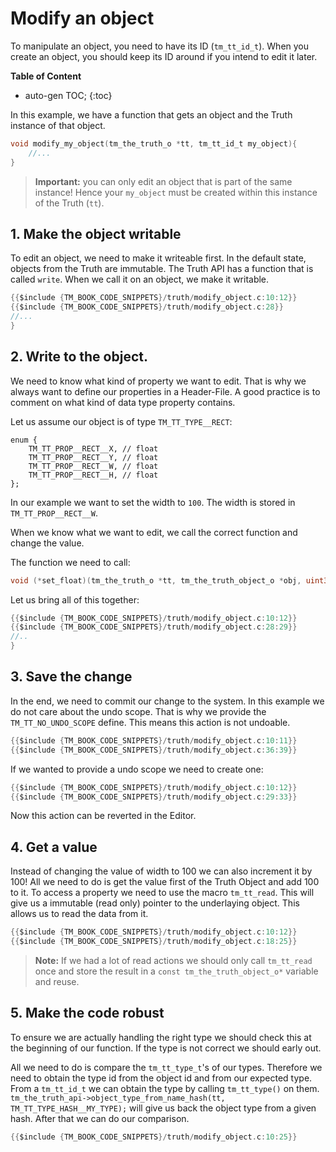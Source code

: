 # Modify an object

To manipulate an object, you need to have its ID (`tm_tt_id_t`). When you create an object, you should keep its ID around if you intend to edit it later.

**Table of Content**

* auto-gen TOC;
{:toc}

In this example, we have a function that gets an object and the Truth instance of that object.

```c
void modify_my_object(tm_the_truth_o *tt, tm_tt_id_t my_object){
    //...
}
```

>  **Important:** you can only edit an object that is part of the same instance! Hence your `my_object` must be created within this instance of the Truth (`tt`).  



## 1. Make the object writable

To edit an object, we need to make it writeable first. In the default state, objects from the Truth are immutable. The Truth API has a function that is called `write`. When we call it on an object, we make it writable.

```c
{{$include {TM_BOOK_CODE_SNIPPETS}/truth/modify_object.c:10:12}}
{{$include {TM_BOOK_CODE_SNIPPETS}/truth/modify_object.c:28}}
//...
}
```

## 2. Write to the object.

We need to know what kind of property we want to edit. That is why we always want to define our properties in a Header-File. A good practice is to comment on what kind of data type property contains.

Let us assume our object is of type ``TM_TT_TYPE__RECT``:

```
enum {
    TM_TT_PROP__RECT__X, // float
    TM_TT_PROP__RECT__Y, // float
    TM_TT_PROP__RECT__W, // float
    TM_TT_PROP__RECT__H, // float
};
```

In our example we want to set the width to `100`. The width is stored in `TM_TT_PROP__RECT__W`.

When we know what we want to edit, we call the correct function and change the value.

The function we need to call:

```c
void (*set_float)(tm_the_truth_o *tt, tm_the_truth_object_o *obj, uint32_t property,float value);
```

Let us bring all of this together:

```c
{{$include {TM_BOOK_CODE_SNIPPETS}/truth/modify_object.c:10:12}}
{{$include {TM_BOOK_CODE_SNIPPETS}/truth/modify_object.c:28:29}}
//..
}
```



## 3. Save the change

In the end, we need to commit our change to the system. In this example we do not care about the undo scope. That is why we provide the `TM_TT_NO_UNDO_SCOPE` define. This means this action is not undoable.

```c
{{$include {TM_BOOK_CODE_SNIPPETS}/truth/modify_object.c:10:11}}
{{$include {TM_BOOK_CODE_SNIPPETS}/truth/modify_object.c:36:39}}
```

If we wanted to provide a undo scope we need to create one:

```c
{{$include {TM_BOOK_CODE_SNIPPETS}/truth/modify_object.c:10:12}}
{{$include {TM_BOOK_CODE_SNIPPETS}/truth/modify_object.c:29:33}}
```

Now this action can be reverted in the Editor.



## 4. Get a value

Instead of changing the value  of width to 100 we can also increment it by 100! All we need to do is get the value first of the Truth Object and add 100 to it. To access a property we need to use the macro `tm_tt_read`. This will give us a immutable (read only) pointer to the underlaying object. This allows us to read the data from it.

```c
{{$include {TM_BOOK_CODE_SNIPPETS}/truth/modify_object.c:10:12}}
{{$include {TM_BOOK_CODE_SNIPPETS}/truth/modify_object.c:18:25}}
```

> **Note:** If we had a lot of read actions we should only call `tm_tt_read` once and store the result in a  `const tm_the_truth_object_o*` variable and reuse.



## 5. Make the code robust

To ensure we are actually handling the right type we should check this at the beginning of our function. If the type is not correct we should early out.

All we need to do is compare the `tm_tt_type_t`'s of our types. Therefore we need to obtain the type id from the object id and from our expected type. From a `tm_tt_id_t` we can obtain the type by calling `tm_tt_type()` on them. `tm_the_truth_api->object_type_from_name_hash(tt, TM_TT_TYPE_HASH__MY_TYPE);` will give us back the object type from a given hash. After that we can do our comparison.

```c
{{$include {TM_BOOK_CODE_SNIPPETS}/truth/modify_object.c:10:25}}
```

